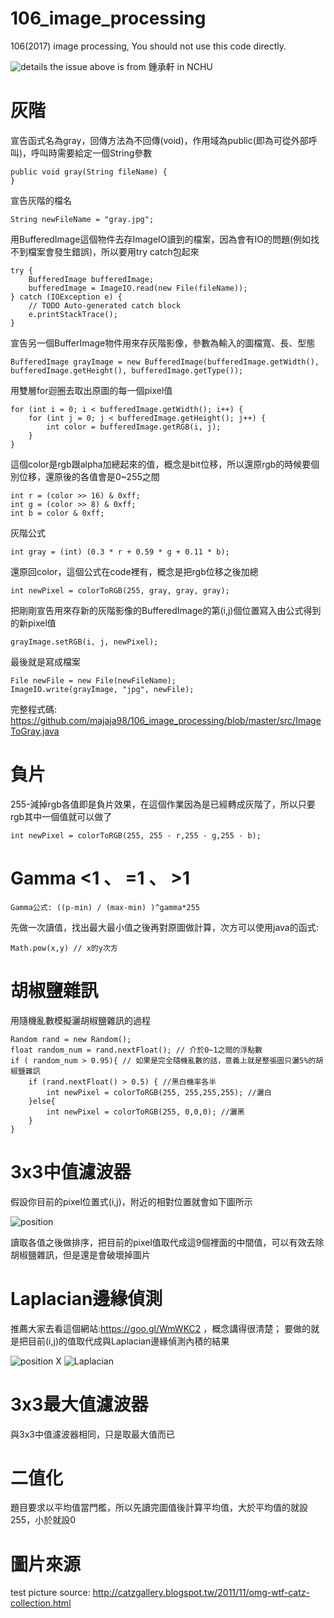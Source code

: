 # 106_image_processing

106(2017) image processing, You should not use this code directly.
		  
![details](https://imgur.com/WPZWtvE.jpg)
the issue above is from 鍾承軒 in NCHU

# 灰階

宣告函式名為gray，回傳方法為不回傳(void)，作用域為public(即為可從外部呼叫)，呼叫時需要給定一個String參數

	public void gray(String fileName) {
	}
宣告灰階的檔名

	String newFileName = "gray.jpg";

用BufferedImage這個物件去存ImageIO讀到的檔案，因為會有IO的問題(例如找不到檔案會發生錯誤)，所以要用try catch包起來

	try {
		BufferedImage bufferedImage;
		bufferedImage = ImageIO.read(new File(fileName));
	} catch (IOException e) {
		// TODO Auto-generated catch block 
		e.printStackTrace();
	}
	

宣告另一個BufferImage物件用來存灰階影像，參數為輸入的圖檔寬、長、型態

	BufferedImage grayImage = new BufferedImage(bufferedImage.getWidth(), bufferedImage.getHeight(), bufferedImage.getType());

用雙層for迴圈去取出原圖的每一個pixel值
			
	for (int i = 0; i < bufferedImage.getWidth(); i++) {
		for (int j = 0; j < bufferedImage.getHeight(); j++) {
			int color = bufferedImage.getRGB(i, j);
		}
	}

這個color是rgb跟alpha加總起來的值，概念是bit位移，所以還原rgb的時候要個別位移，還原後的各值會是0~255之間

	int r = (color >> 16) & 0xff;
	int g = (color >> 8) & 0xff;
	int b = color & 0xff;
				
灰階公式

	int gray = (int) (0.3 * r + 0.59 * g + 0.11 * b);
	
還原回color，這個公式在code裡有，概念是把rgb位移之後加總
	
	int newPixel = colorToRGB(255, gray, gray, gray);
	
把剛剛宣告用來存新的灰階影像的BufferedImage的第(i,j)個位置寫入由公式得到的新pixel值

	grayImage.setRGB(i, j, newPixel);
	
最後就是寫成檔案
	
	File newFile = new File(newFileName);
	ImageIO.write(grayImage, "jpg", newFile);

完整程式碼: https://github.com/majaja98/106_image_processing/blob/master/src/ImageToGray.java

# 負片
255-減掉rgb各值即是負片效果，在這個作業因為是已經轉成灰階了，所以只要rgb其中一個值就可以做了

	int newPixel = colorToRGB(255, 255 - r,255 - g,255 - b);
	
# Gamma <1 、 =1 、 >1

	Gamma公式: ((p-min) / (max-min) )^gamma*255
先做一次讀值，找出最大最小值之後再對原圖做計算，次方可以使用java的函式:
	
	Math.pow(x,y) // x的y次方

# 胡椒鹽雜訊
用隨機亂數模擬灑胡椒鹽雜訊的過程

	Random rand = new Random();
	float random_num = rand.nextFloat(); // 介於0~1之間的浮點數
	if ( random_num > 0.95){ // 如果是完全隨機亂數的話，意義上就是整張圖只灑5%的胡椒鹽雜訊
		if (rand.nextFloat() > 0.5) { //黑白機率各半
			int newPixel = colorToRGB(255, 255,255,255); //灑白
		}else{
			int newPixel = colorToRGB(255, 0,0,0); //灑黑
		}
	}

# 3x3中值濾波器
假設你目前的pixel位置式(i,j)，附近的相對位置就會如下圖所示

![position](https://imgur.com/BrphFfI.png)

讀取各值之後做排序，把目前的pixel值取代成這9個裡面的中間值，可以有效去除胡椒鹽雜訊，但是還是會破壞掉圖片

# Laplacian邊緣偵測
推薦大家去看這個網站:https://goo.gl/WmWKC2
，概念講得很清楚；
要做的就是把目前(i,j)的值取代成與Laplacian邊緣偵測內積的結果

![position](https://imgur.com/BrphFfI.png) X ![Laplacian](https://imgur.com/IXHxwwZ.png)

# 3x3最大值濾波器

與3x3中值濾波器相同，只是取最大值而已

# 二值化

題目要求以平均值當門檻，所以先讀完圖值後計算平均值，大於平均值的就設255，小於就設0



# 圖片來源
test picture source: http://catzgallery.blogspot.tw/2011/11/omg-wtf-catz-collection.html
